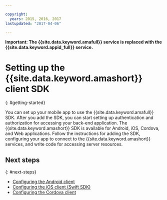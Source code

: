 ```yaml
---

copyright:
  years: 2015, 2016, 2017
lastupdated: "2017-04-06"

---
```


**Important: The {{site.data.keyword.amafull}} service is replaced with the {{site.data.keyword.appid_full}} service.**

# Setting up the {{site.data.keyword.amashort}} client SDK
{: #getting-started}

You can set up your mobile app to use the  {{site.data.keyword.amafull}} SDK.  After you add the SDK, you can start setting up authentication and authorization for accessing your back-end application.  The {{site.data.keyword.amashort}} SDK is available for Android, iOS, Cordova, and Web applications. Follow the instructions for adding the SDK, configuring your app to connect to the {{site.data.keyword.amashort}} services, and write code for accessing server resources.


## Next steps
{: #next-steps}

* [Configuring the Android client](getting-started-android.html)
* [Configuring the iOS client (Swift SDK)](getting-started-ios-swift-sdk.html)
* [Configuring the Cordova client](getting-started-cordova.html)
